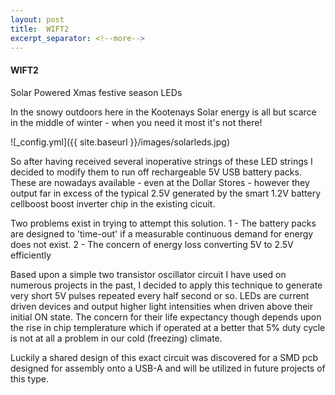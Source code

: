 ```yaml
---
layout: post
title:  WIFT2
excerpt_separator: <!--more-->
---
```


#### WIFT2

Solar Powered Xmas festive season LEDs

In the snowy outdoors here in the Kootenays Solar energy is all but 
scarce in the middle of winter - when you need it most it's not there!

![_config.yml]({{ site.baseurl }}/images/solarleds.jpg)

So after having received several inoperative strings of these LED strings
I decided to modify them to run off rechargeable 5V USB battery packs.
These are nowadays available - even at the Dollar Stores - however they output
far in excess of the typical 2.5V generated by the smart 1.2V battery cellboost
boost inverter chip in the existing cicuit.

Two problems exist in trying to attempt this solution.
1 - The battery packs are designed to 'time-out' if a measurable continuous demand 
for energy does not exist.
2 - The concern of energy loss converting 5V to 2.5V efficiently
 
Based upon a simple two transistor oscillator circuit I have used on numerous projects 
in the past, I decided to apply this technique to generate very short 5V pulses 
repeated every half second or so.
LEDs are current driven devices and output higher light intensities when driven above 
their initial ON state. The concern for their life expectancy though depends upon the 
rise in chip templerature which if operated at a better that 5% duty cycle is not at 
all a problem in our cold (freezing) climate.

Luckily a shared design of this exact circuit was discovered for a SMD pcb designed 
for assembly onto a USB-A and will be utilized in future projects of this type. 


 


